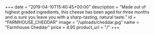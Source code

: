 +++
date = "2019-04-10T15:40:45+00:00"
description = "Made out of highest graded ingredients, this cheese has been aged for three months and is sure you leave you with a sharp-tasting, natural taste."
id = "FARMHOUSE_CHEDDAR"
image = "/uploads/cheddar.jpg"
name = "Farmhouse Cheddar"
price = 4.95
product_url = "/"
+++
